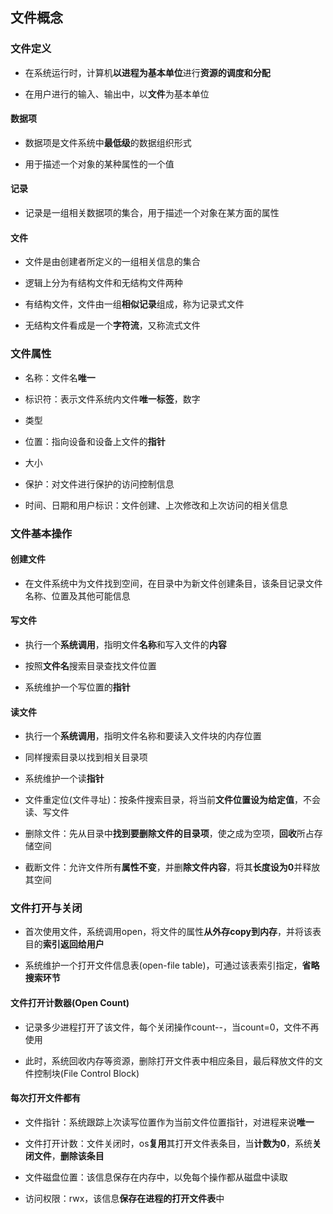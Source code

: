 ## 文件概念

### 文件定义

- 在系统运行时，计算机**以进程为基本单位**进行**资源的调度和分配**

- 在用户进行的输入、输出中，以**文件**为基本单位

#### 数据项

- 数据项是文件系统中**最低级**的数据组织形式

- 用于描述一个对象的某种属性的一个值

#### 记录

- 记录是一组相关数据项的集合，用于描述一个对象在某方面的属性

#### 文件

- 文件是由创建者所定义的一组相关信息的集合

- 逻辑上分为有结构文件和无结构文件两种

- 有结构文件，文件由一组**相似记录**组成，称为记录式文件

- 无结构文件看成是一个**字符流**，又称流式文件

### 文件属性

- 名称：文件名**唯一**

- 标识符：表示文件系统内文件**唯一标签**，数字

- 类型

- 位置：指向设备和设备上文件的**指针**

- 大小

- 保护：对文件进行保护的访问控制信息

- 时间、日期和用户标识：文件创建、上次修改和上次访问的相关信息

### 文件基本操作

#### 创建文件

- 在文件系统中为文件找到空间，在目录中为新文件创建条目，该条目记录文件名称、位置及其他可能信息

#### 写文件

- 执行一个**系统调用**，指明文件**名称**和写入文件的**内容**

- 按照**文件名**搜索目录查找文件位置

- 系统维护一个写位置的**指针**

#### 读文件

- 执行一个**系统调用**，指明文件名称和要读入文件块的内存位置

- 同样搜索目录以找到相关目录项

- 系统维护一个读**指针**

- 文件重定位(文件寻址)：按条件搜索目录，将当前**文件位置设为给定值**，不会读、写文件

- 删除文件：先从目录中**找到要删除文件的目录项**，使之成为空项，**回收**所占存储空间

- 截断文件：允许文件所有**属性不变**，并删**除文件内容**，将其**长度设为0**并释放其空间

### 文件打开与关闭

- 首次使用文件，系统调用open，将文件的属性**从外存copy到内存**，并将该表目的**索引返回给用户**

- 系统维护一个打开文件信息表(open-file table)，可通过该表索引指定，**省略搜索环节**

#### 文件打开计数器(Open Count)

- 记录多少进程打开了该文件，每个关闭操作count--，当count=0，文件不再使用

- 此时，系统回收内存等资源，删除打开文件表中相应条目，最后释放文件的文件控制块(File Control Block)

#### 每次打开文件都有

- 文件指针：系统跟踪上次读写位置作为当前文件位置指针，对进程来说**唯一**

- 文件打开计数：文件关闭时，os**复用**其打开文件表条目，当**计数为0**，系统**关闭文件**，**删除该条目**

- 文件磁盘位置：该信息保存在内存中，以免每个操作都从磁盘中读取

- 访问权限：rwx，该信息**保存在进程的打开文件表**中



